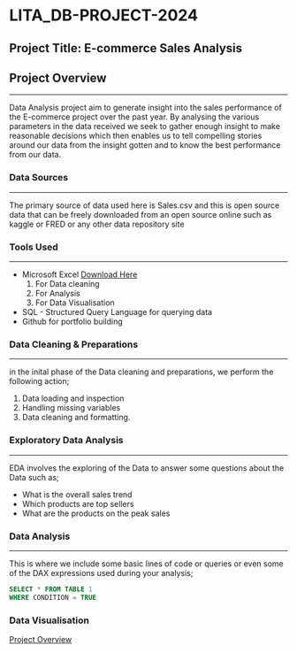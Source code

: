# LITA_DB-PROJECT-2024

## Project Title: E-commerce Sales Analysis

## Project Overview
---
Data Analysis project aim to generate insight into the sales performance of the E-commerce project over the past year. By analysing the various parameters in the data received we seek to gather enough insight to make reasonable decisions which then enables us to tell compelling stories around our data from the insight gotten and to know the best performance from our data.

### Data Sources
---
The primary source of data used here is Sales.csv and this is open  source data that can be freely downloaded from an open source online such as kaggle or FRED or any other data repository site


### Tools Used
---
- Microsoft Excel [Download Here](https://www.microsoft.com)
   1. For Data cleaning
   2. For Analysis
   3. For Data Visualisation
- SQL - Structured Query Language for querying data
- Github for portfolio building


### Data Cleaning & Preparations
---
in the inital phase of the Data cleaning and preparations, we perform the following action;
1. Data loading and inspection
2. Handling missing variables
3. Data cleaning and formatting.


### Exploratory Data Analysis
---
EDA involves the exploring of the Data to answer some questions about the Data such as;
- What is the overall sales trend
- Which products are top sellers
- What are the products on the peak sales

### Data Analysis
---
This is where we include some basic lines of code or queries or even some of the DAX expressions used during your analysis;

```SQL
SELECT * FROM TABLE 1
WHERE CONDITION = TRUE
```

### Data Visualisation



[Project Overview](#project-overview)


